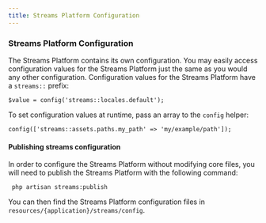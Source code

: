 ```yaml
---
title: Streams Platform Configuration  
---
```


### Streams Platform Configuration

The Streams Platform contains its own configuration. You may easily access configuration values for the Streams Platform just the same as you would any other configuration. Configuration values for the Streams Platform have a `streams::` prefix:

    $value = config('streams::locales.default');

To set configuration values at runtime, pass an array to the `config` helper:

    config(['streams::assets.paths.my_path' => 'my/example/path']);

#### Publishing streams configuration

In order to configure the Streams Platform without modifying core files, you will need to publish the Streams Platform with the following command:

     php artisan streams:publish

You can then find the Streams Platform configuration files in `resources/{application}/streams/config`.

